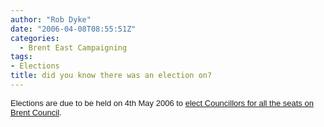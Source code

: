 ```yaml
---
author: "Rob Dyke"
date: "2006-04-08T08:55:51Z"
categories:
  - Brent East Campaigning
tags:
- Elections
title: did you know there was an election on?
---
```

<font size="2" face="Arial">Elections are due to be held on 4th May 2006 to <a title="Brent Council Election Pages" href="http://www.brent.gov.uk/elections.nsf/2f123bcc3c5e238c80256ad20034644f/c79c7458ee53559f802570a8004a5b12?OpenDocument">elect Councillors for all the seats on Brent Council</a>.</font>
